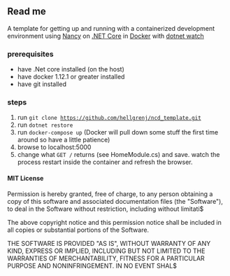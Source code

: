 ## Read me

A template for getting up and running with a containerized development environment using [Nancy](http://nancyfx.org/) on [.NET Core](https://www.microsoft.com/net/core#macos) in [Docker](https://www.docker.com/) with [dotnet watch](https://docs.asp.net/en/latest/tutorials/dotnet-watch.html)


### prerequisites
* have .Net core installed (on the host)
* have docker 1.12.1 or greater installed
* have git installed

### steps

1) run <code>git clone https://github.com/hellgrenj/ncd_template.git</code>   
2) run <code>dotnet restore</code>    
3) run <code>docker-compose up</code>  (Docker will pull down some stuff the first time around so have a little patience)  
4) browse to localhost:5000  
5) change what <code>GET /</code> returns (see HomeModule.cs) and save. watch the process restart inside the container and refresh the browser.




#### MIT License

Permission is hereby granted, free of charge, to any person obtaining a copy of this software and associated documentation files (the "Software"), to deal in the Software without restriction, including without limitati$

The above copyright notice and this permission notice shall be included in all copies or substantial portions of the Software.

THE SOFTWARE IS PROVIDED "AS IS", WITHOUT WARRANTY OF ANY KIND, EXPRESS OR IMPLIED, INCLUDING BUT NOT LIMITED TO THE WARRANTIES OF MERCHANTABILITY, FITNESS FOR A PARTICULAR PURPOSE AND NONINFRINGEMENT. IN NO EVENT SHAL$
